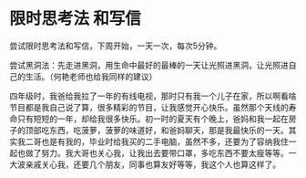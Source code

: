# 限时思考法 和写信

尝试限时思考法和写信，下周开始，一天一次，每次5分钟。

尝试黑洞法：先走进黑洞，用生命中最好的最棒的一天让光照进黑洞，让光照进自己的生活。（何艳老师也给我同样的建议）

四年级时，我爸给我拉了一年的有线电视，那时只有我一个儿子在家，所以啊看啥节目都是我自己说了算，很多精彩的节目，让我感觉开心快乐。虽然那个天线的寿命只有短短的一年，却给我很多快乐。初一时的夏天有个晚上，爸妈和我一起在房子的顶部吃东西，吃菠萝，菠萝的味道好，和爸妈聊天，那是我最快乐的一天。其实我二哥也是有我的，毕业时给我买的二手电脑，虽然不多，还要为了容纳我住一起也做了努力。我大哥也关心我，让我出去要带口罩，多吃东西不要太瘦等等。一大波亲戚关心我，还要几个朋友，同事也算友好等等，我这个人也算这样了。


